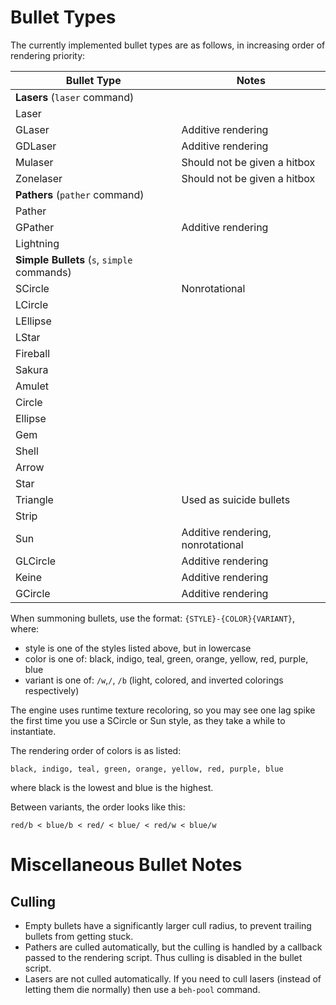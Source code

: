 # Bullet Types

The currently implemented bullet types are as follows, in increasing order of rendering priority:

| Bullet Type                                 | Notes                             |
| ------------------------------------------- | --------------------------------- |
| **Lasers** (`laser` command)                |                                   |
| Laser                                       |                                   |
| GLaser                                      | Additive rendering                |
| GDLaser                                     | Additive rendering                |
| Mulaser                                     | Should not be given a hitbox      |
| Zonelaser                                   | Should not be given a hitbox      |
| **Pathers** (`pather` command)              |                                   |
| Pather                                      |                                   |
| GPather                                     | Additive rendering                |
| Lightning                                   |                                   |
| **Simple Bullets** (`s`, `simple` commands) |                                   |
| SCircle                                     | Nonrotational                     |
| LCircle                                     |                                   |
| LEllipse                                    |                                   |
| LStar                                       |                                   |
| Fireball                                    |                                   |
| Sakura                                      |                                   |
| Amulet                                      |                                   |
| Circle                                      |                                   |
| Ellipse                                     |                                   |
| Gem                                         |                                   |
| Shell                                       |                                   |
| Arrow                                       |                                   |
| Star                                        |                                   |
| Triangle                                    | Used as suicide bullets           |
| Strip                                       |                                   |
| Sun                                         | Additive rendering, nonrotational |
| GLCircle                                    | Additive rendering                |
| Keine                                       | Additive rendering                |
| GCircle                                     | Additive rendering                |

When summoning bullets, use the format: `{STYLE}-{COLOR}{VARIANT}`, where:

- style is one of the styles listed above, but in lowercase
- color is one of: black, indigo, teal, green, orange, yellow, red, purple, blue
- variant is one of: `/w`,`/`, `/b` (light, colored, and inverted colorings respectively)

The engine uses runtime texture recoloring, so you may see one lag spike the first time you use a SCircle or Sun style, as they take a while to instantiate.

The rendering order of colors is as listed: 

`black, indigo, teal, green, orange, yellow, red, purple, blue`

where black is the lowest and blue is the highest.

Between variants, the order looks like this:

`red/b < blue/b < red/ < blue/ < red/w < blue/w`

# Miscellaneous Bullet Notes

## Culling

- Empty bullets have a significantly larger cull radius, to prevent trailing bullets from getting stuck.
- Pathers are culled automatically, but the culling is handled by a callback passed to the rendering script. Thus culling is disabled in the bullet script.
- Lasers are not culled automatically. If you need to cull lasers (instead of letting them die normally) then use a `beh-pool` command.